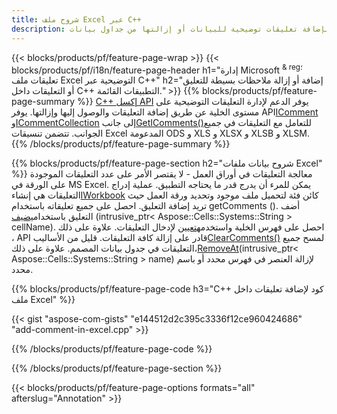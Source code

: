 ```yaml
---
title: شروح ملف Excel عبر C++
description: قم بإضافة تعليقات توضيحية للبيانات أو إزالتها من جداول بيانات Excel و OpenOffice باستخدام مكتبة C++.
---
```

{{< blocks/products/pf/feature-page-wrap >}}
{{< blocks/products/pf/i18n/feature-page-header h1="إدارة Microsoft <sup> & reg؛ </sup> تعليقات ملف Excel التوضيحية عبر C++" h2="إضافة أو إزالة ملاحظات بسيطة للتعليق أو التعليقات داخل C++ التطبيقات القائمة." >}}
{{% blocks/products/pf/feature-page-summary %}}
[C++ إكسل API](/cells/ar/cpp/) يوفر الدعم لإدارة التعليقات التوضيحية على مستوى الخلية عن طريق إضافة التعليقات والوصول إليها وإزالتها. يوفر API[IComment](https://reference.aspose.com/cells/cpp/class/aspose.cells.i_comment) و[ICommentCollection](https://reference.aspose.com/cells/cpp/class/aspose.cells.i_comment_collection) إلى جانب[GetIComments()](https://reference.aspose.com/cells/cpp/class/aspose.cells.i_worksheet#ae7cce5f85b7b25a1e5c58df1b613ca5a)للتعامل مع التعليقات في جميع الجوانب. تتضمن تنسيقات Excel المدعومة ODS و XLS و XLSX و XLSB و XLSM.
{{% /blocks/products/pf/feature-page-summary %}}

{{% blocks/products/pf/feature-page-section h2="شروح بيانات ملفات Excel" %}}
 معالجة التعليقات في أوراق العمل - لا يقتصر الأمر على عدد التعليقات الموجودة على الورقة في MS Excel. يمكن للمرء أن يدرج قدر ما يحتاجه التطبيق. عملية إدراج التعليقات هي إنشاء[IWorkbook](https://reference.aspose.com/cells/cpp/class/aspose.cells.i_workbook) كائن فئة لتحميل ملف موجود وتحديد ورقة العمل حيث تريد إضافة التعليق. احصل على جميع تعليقاته باستخدام getComments (). أضف التعليق باستخدام[يضيف](https://reference.aspose.com/cells/cpp/class/aspose.cells.i_comment_collection#a3f014415e292fa15c6220e9727dad384) (intrusive_ptr< Aspose::Cells::Systems::String > cellName). احصل على فهرس الخلية واستخدمه[تعيين](https://reference.aspose.com/cells/cpp/class/aspose.cells.i_comment#a791b9d4e9bf3975709a7f93b5db09580) لإدخال التعليقات. علاوة على ذلك ، API قادر على إزالة كافة التعليقات. قليل من الأساليب[ClearComments()](https://reference.aspose.com/cells/cpp/class/aspose.cells.i_worksheet#ad4e0ea291ae60fc1b5d815e520edc6c3) لمسح جميع التعليقات في جدول بيانات المصمم. علاوة على ذلك،[RemoveAt](https://reference.aspose.com/cells/cpp/class/aspose.cells.i_worksheet_collection#addabcc7d7d76874694018fb3ba37b72c)(intrusive_ptr< Aspose::Cells::Systems::String > name) لإزالة العنصر في فهرس محدد أو باسم محدد.

{{% blocks/products/pf/feature-page-code h3="C++ كود لإضافة تعليقات داخل ملف Excel" %}}

{{< gist "aspose-com-gists" "e144512d2c395c3336f12ce960424686" "add-comment-in-excel.cpp" >}}

{{% /blocks/products/pf/feature-page-code %}}

{{% /blocks/products/pf/feature-page-section %}}

{{< blocks/products/pf/feature-page-options formats="all" afterslug="Annotation" >}}
